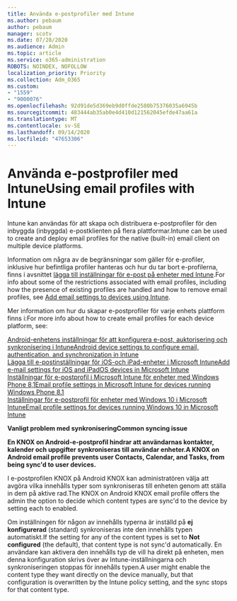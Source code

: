 ```yaml
---
title: Använda e-postprofiler med Intune
ms.author: pebaum
author: pebaum
manager: scotv
ms.date: 07/28/2020
ms.audience: Admin
ms.topic: article
ms.service: o365-administration
ROBOTS: NOINDEX, NOFOLLOW
localization_priority: Priority
ms.collection: Adm_O365
ms.custom:
- "1559"
- "9000076"
ms.openlocfilehash: 92d91de5d369eb9d0ffde2580b75376035a6945b
ms.sourcegitcommit: 483444ab35ab0e4d410d121562045efde47aa61a
ms.translationtype: MT
ms.contentlocale: sv-SE
ms.lasthandoff: 09/14/2020
ms.locfileid: "47653306"
---
```

# <a name="using-email-profiles-with-intune"></a><span data-ttu-id="6a2a7-102">Använda e-postprofiler med Intune</span><span class="sxs-lookup"><span data-stu-id="6a2a7-102">Using email profiles with Intune</span></span>

<span data-ttu-id="6a2a7-103">Intune kan användas för att skapa och distribuera e-postprofiler för den inbyggda (inbyggda) e-postklienten på flera plattformar.</span><span class="sxs-lookup"><span data-stu-id="6a2a7-103">Intune can be used to create and deploy email profiles for the native (built-in) email client on multiple device platforms.</span></span>

<span data-ttu-id="6a2a7-104">Information om några av de begränsningar som gäller för e-profiler, inklusive hur befintliga profiler hanteras och hur du tar bort e-profilerna, finns i avsnittet [lägga till inställningar för e-post på enheter med Intune](https://docs.microsoft.com/intune/email-settings-configure).</span><span class="sxs-lookup"><span data-stu-id="6a2a7-104">For info about some of the restrictions associated with email profiles, including how the presence of existing profiles are handled and how to remove email profiles, see [Add email settings to devices using Intune](https://docs.microsoft.com/intune/email-settings-configure).</span></span>

<span data-ttu-id="6a2a7-105">Mer information om hur du skapar e-postprofiler för varje enhets plattform finns i:</span><span class="sxs-lookup"><span data-stu-id="6a2a7-105">For more info about how to create email profiles for each device platform, see:</span></span>

[<span data-ttu-id="6a2a7-106">Android-enhetens inställningar för att konfigurera e-post, auktorisering och synkronisering i Intune</span><span class="sxs-lookup"><span data-stu-id="6a2a7-106">Android device settings to configure email, authentication, and synchronization in Intune</span></span>](https://docs.microsoft.com/intune/email-settings-android)  
[<span data-ttu-id="6a2a7-107">Lägga till e-postinställningar för iOS-och iPad-enheter i Microsoft Intune</span><span class="sxs-lookup"><span data-stu-id="6a2a7-107">Add e-mail settings for iOS and iPadOS devices in Microsoft Intune</span></span>](https://docs.microsoft.com/intune/email-settings-ios)  
[<span data-ttu-id="6a2a7-108">Inställningar för e-postprofil i Microsoft Intune för enheter med Windows Phone 8,1</span><span class="sxs-lookup"><span data-stu-id="6a2a7-108">Email profile settings in Microsoft Intune for devices running Windows Phone 8.1</span></span>](https://docs.microsoft.com/intune/email-settings-windows-phone-8-1)  
[<span data-ttu-id="6a2a7-109">Inställningar för e-postprofil för enheter med Windows 10 i Microsoft Intune</span><span class="sxs-lookup"><span data-stu-id="6a2a7-109">Email profile settings for devices running Windows 10 in Microsoft Intune</span></span>](https://docs.microsoft.com/intune/email-settings-windows-10)

<span data-ttu-id="6a2a7-110">**Vanligt problem med synkronisering**</span><span class="sxs-lookup"><span data-stu-id="6a2a7-110">**Common syncing issue**</span></span>

<span data-ttu-id="6a2a7-111">**En KNOX on Android-e-postprofil hindrar att användarnas kontakter, kalender och uppgifter synkroniseras till användar enheter.**</span><span class="sxs-lookup"><span data-stu-id="6a2a7-111">**A KNOX on Android email profile prevents user Contacts, Calendar, and Tasks, from being sync'd to user devices.**</span></span>

<span data-ttu-id="6a2a7-112">I e-postprofilen KNOX på Android KNOX kan administratören välja att avgöra vilka innehålls typer som synkroniseras till enheten genom att ställa in dem på aktive rad.</span><span class="sxs-lookup"><span data-stu-id="6a2a7-112">The KNOX on Android KNOX email profile offers the admin the option to decide which content types are sync'd to the device by setting each to enabled.</span></span>

<span data-ttu-id="6a2a7-113">Om inställningen för någon av innehålls typerna är inställd på **ej konfigurerad** (standard) synkroniseras inte den innehålls typen automatiskt.</span><span class="sxs-lookup"><span data-stu-id="6a2a7-113">If the setting for any of the content types is set to **Not configured** (the default), that content type is not sync'd automatically.</span></span> <span data-ttu-id="6a2a7-114">En användare kan aktivera den innehålls typ de vill ha direkt på enheten, men denna konfiguration skrivs över av Intune-inställningarna och synkroniseringen stoppas för innehålls typen.</span><span class="sxs-lookup"><span data-stu-id="6a2a7-114">A user might enable the content type they want directly on the device manually, but that configuration is overwritten by the Intune policy setting, and the sync stops for that content type.</span></span>

